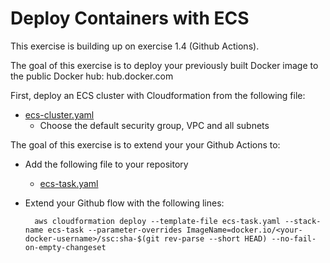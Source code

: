 # Deploy Containers with ECS

This exercise is building up on exercise 1.4 (Github Actions).

The goal of this exercise is to deploy your previously built Docker image to the public Docker hub: hub.docker.com

First, deploy an ECS cluster with Cloudformation from the following file:

- [ecs-cluster.yaml](./files/aws/ecs-cluster.yaml)
    - Choose the default security group, VPC and all subnets

The goal of this exercise is to extend your your Github Actions to:

- Add the following file to your repository
    - [ecs-task.yaml](./files/aws/ecs-task.yaml)
- Extend your Github flow with the following lines:

        aws cloudformation deploy --template-file ecs-task.yaml --stack-name ecs-task --parameter-overrides ImageName=docker.io/<your-docker-username>/ssc:sha-$(git rev-parse --short HEAD) --no-fail-on-empty-changeset
